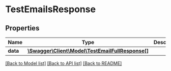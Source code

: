 # TestEmailsResponse

## Properties
Name | Type | Description | Notes
------------ | ------------- | ------------- | -------------
**data** | [**\Swagger\Client\Model\TestEmailFullResponse[]**](TestEmailFullResponse.md) |  | 

[[Back to Model list]](../../README.md#documentation-for-models) [[Back to API list]](../../README.md#documentation-for-api-endpoints) [[Back to README]](../../README.md)

